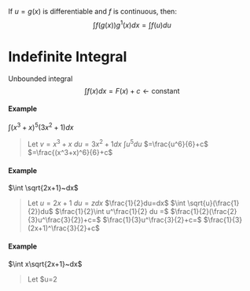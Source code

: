 If $u=g(x)$ is differentiable and $f$ is continuous, then:
$$\int f(g(x))g^1(x)dx=\int f(u)du$$
# Indefinite Integral
Unbounded integral
$$\int f(x)dx=F(x)+c \leftarrow\text{constant}$$
#### Example
$\int (x^3+x)^5(3x^2+1)dx$
> Let $v=x^3+x$
> $du=3x^2+1dx$
> $\int u^5du$
> $=\frac{u^6}{6}+c$
> $=\frac{(x^3+x)^6}{6}+c$
#### Example
$\int \sqrt{2x+1}~dx$
> Let $u=2x+1$
> $du=zdx$
> $\frac{1}{2}du=dx$
> $\int \sqrt{u}(\frac{1}{2})du$
> $\frac{1}{2}\int u^\frac{1}{2} du =$
> $\frac{1}{2}(\frac{2}{3}u^\frac{3}{2})+c=$
> $\frac{1}{3}u^\frac{3}{2}+c=$
> $\frac{1}{3}(2x+1)^\frac{3}{2}+c$
#### Example
$\int x\sqrt{2x+1}~dx$
> Let $u=2